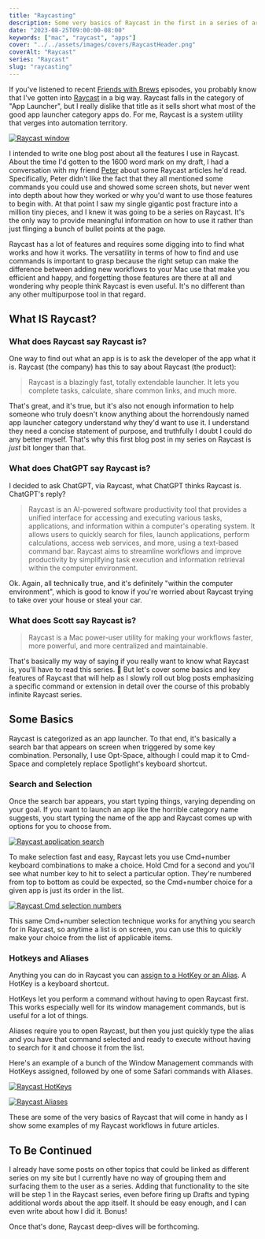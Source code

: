 ```yaml
---
title: "Raycasting"
description: Some very basics of Raycast in the first in a series of articles on Raycast.
date: "2023-08-25T09:00:00-08:00"
keywords: ["mac", "raycast", "apps"]
cover: "../../assets/images/covers/RaycastHeader.png"
coverAlt: "Raycast"
series: "Raycast"
slug: "raycasting"
---
```


If you've listened to recent [Friends with Brews](https://friendswithbrews.com) episodes, you probably know that I've gotten into [Raycast](https://www.raycast.com) in a big way. Raycast falls in the category of "App Launcher", but I really dislike that title as it sells short what most of the good app launcher category apps do. For me, Raycast is a system utility that verges into automation territory.

[![Raycast window](../../assets/images/posts/RaycastWindow-645D7069-71EA-40AA-ADF0-B16214B87BCE.jpeg)](/images/posts/RaycastWindow-645D7069-71EA-40AA-ADF0-B16214B87BCE.jpeg)

I intended to write one blog post about all the features I use in Raycast. About the time I'd gotten to the 1600 word mark on my draft, I had a conversation with my friend [Peter](https://infosec.exchange/@nikolaidis) about some Raycast articles he'd read. Specifically, Peter didn't like the fact that they all mentioned some commands you could use and showed some screen shots, but never went into depth about how they worked or why you'd want to use those features to begin with. At that point I saw my single gigantic post fracture into a million tiny pieces, and I knew it was going to be a series on Raycast. It's the only way to provide meaningful information on how to use it rather than just flinging a bunch of bullet points at the page.

Raycast has a lot of features and requires some digging into to find what works and how it works. The versatility in terms of how to find and use commands is important to grasp because the right setup can make the difference between adding new workflows to your Mac use that make you efficient and happy, and forgetting those features are there at all and wondering why people think Raycast is even useful. It's no different than any other multipurpose tool in that regard.

## What IS Raycast?

### What does Raycast say Raycast is?

One way to find out what an app is is to ask the developer of the app what it is. Raycast (the company) has this to say about Raycast (the product):

> Raycast is a blazingly fast, totally extendable launcher. It lets you complete tasks, calculate, share common links, and much more.

That's great, and it's true, but it's also not enough information to help someone who truly doesn't know anything about the horrendously named app launcher category understand why they'd want to use it. I understand they need a concise statement of purpose, and truthfully I doubt I could do any better myself. That's why this first blog post in my series on Raycast is _just_ bit longer than that.

### What does ChatGPT say Raycast is?

I decided to ask ChatGPT, via Raycast, what ChatGPT thinks Raycast is. ChatGPT's reply?

> Raycast is an AI-powered software productivity tool that provides a unified interface for accessing and executing various tasks, applications, and information within a computer's operating system. It allows users to quickly search for files, launch applications, perform calculations, access web services, and more, using a text-based command bar. Raycast aims to streamline workflows and improve productivity by simplifying task execution and information retrieval within the computer environment.

Ok. Again, all technically true, and it's definitely "within the computer environment", which is good to know if you're worried about Raycast trying to take over your house or steal your car.

### What does Scott say Raycast is?

> Raycast is a Mac power-user utility for making your workflows faster, more powerful, and more centralized and maintainable.

That's basically my way of saying if you really want to know what Raycast is, you'll have to read this series. 🙂 But let's cover some basics and key features of Raycast that will help as I slowly roll out blog posts emphasizing a specific command or extension in detail over the course of this probably infinite Raycast series.

## Some Basics

Raycast is categorized as an app launcher. To that end, it's basically a search bar that appears on screen when triggered by some key combination. Personally, I use Opt-Space, although I could map it to Cmd-Space and completely replace Spotlight's keyboard shortcut.

### Search and Selection

Once the search bar appears, you start typing things, varying depending on your goal. If you want to launch an app like the horrible category name suggests, you start typing the name of the app and Raycast comes up with options for you to choose from.

[![Raycast application search](../../assets/images/posts/RaycastFapplications-153B9CF2-2D39-4B8C-94AA-F8FFF3634556.jpeg)](/images/posts/RaycastFapplications-153B9CF2-2D39-4B8C-94AA-F8FFF3634556.jpeg)

To make selection fast and easy, Raycast lets you use Cmd+number keyboard combinations to make a choice. Hold Cmd for a second and you'll see what number key to hit to select a particular option. They're numbered from top to bottom as could be expected, so the Cmd+number choice for a given app is just its order in the list.

[![Raycast Cmd selection numbers](../../assets/images/posts/AppLaunching-0BC2DC50-2519-4FDB-82A3-DC2D19ABF05F.png)](/images/posts/AppLaunching-0BC2DC50-2519-4FDB-82A3-DC2D19ABF05F.jpg)

This same Cmd+number selection technique works for anything you search for in Raycast, so anytime a list is on screen, you can use this to quickly make your choice from the list of applicable items.

### Hotkeys and Aliases

Anything you can do in Raycast you can [assign to a HotKey or an Alias](https://manual.raycast.com/command-aliases-and-hotkeys). A HotKey is a keyboard shortcut.

HotKeys let you perform a command without having to open Raycast first. This works especially well for its window management commands, but is useful for a lot of things.

Aliases require you to open Raycast, but then you just quickly type the alias and you have that command selected and ready to execute without having to search for it and choose it from the list.

Here's an example of a bunch of the Window Management commands with HotKeys assigned, followed by one of some Safari commands with Aliases.

[![Raycast HotKeys](../../assets/images/posts/RaycastWindowMan-E88DA2A3-E432-461D-9248-9DB397B40E60.png)](/images/posts/RaycastWindowMan-E88DA2A3-E432-461D-9248-9DB397B40E60.jpg)

[![Raycast Aliases](../../assets/images/posts/RaycastAliases-A2E05084-6964-4126-8ACB-7141550CED94.png)](/images/posts/RaycastAliases-A2E05084-6964-4126-8ACB-7141550CED94.jpg)

These are some of the very basics of Raycast that will come in handy as I show some examples of my Raycast workflows in future articles.

## To Be Continued

I already have some posts on other topics that could be linked as different series on my site but I currently have no way of grouping them and surfacing them to the user as a series. Adding that functionality to the site will be step 1 in the Raycast series, even before firing up Drafts and typing additional words about the app itself. It should be easy enough, and I can even write about how I did it. Bonus!

Once that's done, Raycast deep-dives will be forthcoming.
